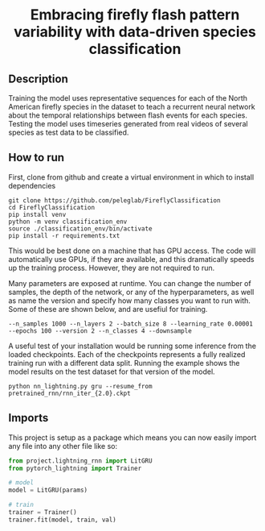 

<div align="center">    
 
# Embracing firefly flash pattern variability with data-driven species classification     
</div>
 
## Description   
Training the model uses representative sequences for each of the North American firefly species in the dataset to teach a recurrent neural network about the temporal relationships between flash events for each species. Testing the model uses timeseries generated from real videos of several species as test data to be classified. 

## How to run   
First, clone from github and create a virtual environment in which to install dependencies   
```
git clone https://github.com/peleglab/FireflyClassification
cd FireflyClassification
pip install venv
python -m venv classification_env
source ./classification_env/bin/activate 
pip install -r requirements.txt
 ```   
This would be best done on a machine that has GPU access. The code will automatically use GPUs, if they are available, and this dramatically speeds up the training process. However, they are not required to run.

Many parameters are exposed at runtime. You can change the number of samples, the depth of the network, or any of the hyperparameters, as well as name the version and specify how many classes you want to run with. Some of these are shown below, and are usefiul for training.
```
--n_samples 1000 --n_layers 2 --batch_size 8 --learning_rate 0.00001  --epochs 100 --version 2 --n_classes 4 --downsample
```

A useful test of your installation would be running some inference from the loaded checkpoints. Each of the checkpoints represents a fully realized training run with a different data split. Running the example shows the model results on the test dataset for that version of the model.

```
python nn_lightning.py gru --resume_from pretrained_rnn/rnn_iter_{2.0}.ckpt
```

## Imports
This project is setup as a package which means you can now easily import any file into any other file like so:
```python
from project.lightning_rnn import LitGRU
from pytorch_lightning import Trainer

# model
model = LitGRU(params)

# train
trainer = Trainer()
trainer.fit(model, train, val)

```
